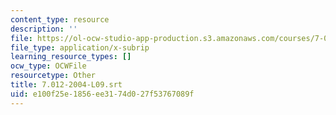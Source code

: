```yaml
---
content_type: resource
description: ''
file: https://ol-ocw-studio-app-production.s3.amazonaws.com/courses/7-01sc-fundamentals-of-biology-fall-2011/e100f25e1856ee3174d027f53767089f_7.012-2004-L09.srt
file_type: application/x-subrip
learning_resource_types: []
ocw_type: OCWFile
resourcetype: Other
title: 7.012-2004-L09.srt
uid: e100f25e-1856-ee31-74d0-27f53767089f
---
```


